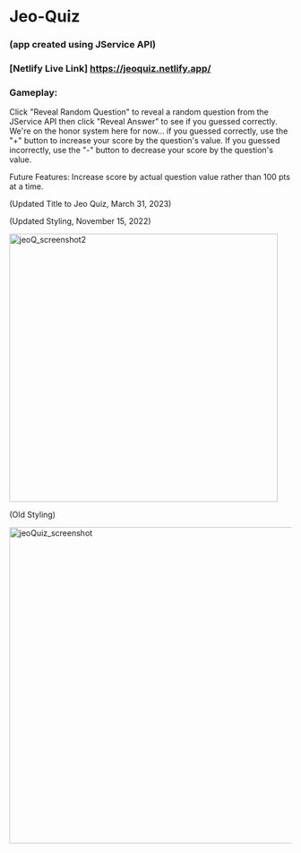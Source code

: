 # Jeo-Quiz
### (app created using JService API)
### [Netlify Live Link] https://jeoquiz.netlify.app/

### Gameplay:
Click "Reveal Random Question" to reveal a random question from the JService API then click "Reveal Answer" to see if you guessed correctly.
We're on the honor system here for now... if you guessed correctly, use the "+" button to increase your score by the question's value.
If you guessed incorrectly, use the "-" button to decrease your score by the question's value.

Future Features:
Increase score by actual question value rather than 100 pts at a time.

(Updated Title to Jeo Quiz, March 31, 2023)

(Updated Styling, November 15, 2022)

<img width="479" alt="jeoQ_screenshot2" src="https://user-images.githubusercontent.com/105573843/201996061-fde84841-d59f-4401-b7ea-beb8bb4de3db.png">

(Old Styling)

<img width="565" alt="jeoQuiz_screenshot" src="https://user-images.githubusercontent.com/105573843/199322655-5854f4b9-3608-4594-91a3-4c0bee943b65.png">
